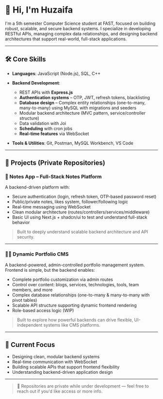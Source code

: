 # 👋 Hi, I'm Huzaifa

I'm a 5th semester Computer Science student at FAST, focused on building robust, scalable, and secure backend systems. I specialize in developing RESTful APIs, managing complex data relationships, and designing backend architectures that support real-world, full-stack applications.

---

## 🛠️ Core Skills

- **Languages**: JavaScript (Node.js), SQL, C++
- **Backend Development**:
  - REST APIs with **Express.js**
  - **Authentication systems** – OTP, JWT, refresh tokens, blacklisting
  - **Database design** – Complex entity relationships (one-to-many, many-to-many) using MySQL with migrations and seeders
  - Modular backend architecture (MVC pattern, service/controller structure)
  - Data validation with Joi
  - **Scheduling** with cron jobs
  - **Real-time features** via WebSocket

- **Tools & Utilities**: Git, Postman, MySQL Workbench, VS Code

---

## 🔐 Projects (Private Repositories)

### 📓 Notes App – Full-Stack Notes Platform

A backend-driven platform with:

- Secure authentication (login, refresh token, OTP-based password reset)
- Public/private notes, likes system, follower/following logic
- Real-time messaging using WebSocket
- Clean modular architecture (routes/controllers/services/middleware)
- Basic UI using Next.js + shadcn/ui to test and understand full-stack behavior

> Built to deeply understand scalable backend architecture and API security.

---

### 🧑‍💼 Dynamic Portfolio CMS

A backend-powered, admin-controlled portfolio management system. Frontend is simple, but the backend enables:

- Complete portfolio customization via admin routes
- Control over content: blogs, services, technologies, tools, team members, and more
- Complex database relationships (one-to-many & many-to-many with pivot tables)
- Scalable API structure supporting dynamic frontend rendering
- Role-based access logic (WIP)

> Built to explore how powerful backends can drive flexible, UI-independent systems like CMS platforms.

---

## 📌 Current Focus

- Designing clean, modular backend systems
- Real-time communication with WebSocket
- Building scalable APIs that support frontend flexibility
- Understanding backend-driven application design

---

> 📂 Repositories are private while under development — feel free to reach out if you'd like access or more info.
